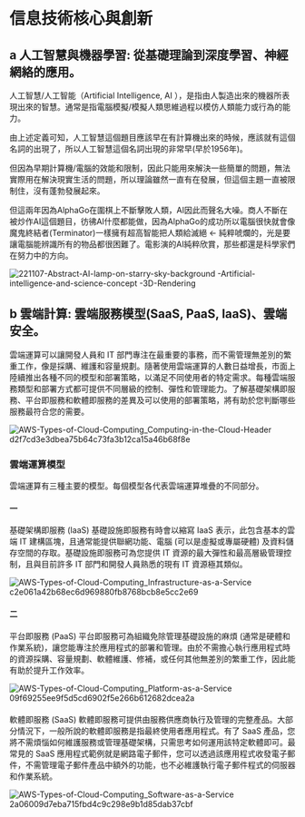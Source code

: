 # 信息技術核心與創新

## a  人工智慧與機器學習: 從基礎理論到深度學習、神經網絡的應用。
人工智慧/人工智能（Artificial Intelligence, AI ），是指由人製造出來的機器所表現出來的智慧。通常是指電腦模擬/模擬人類思維過程以模仿人類能力或行為的能力。

由上述定義可知，人工智慧這個題目應該早在有計算機出來的時候，應該就有這個名詞的出現了，所以人工智慧這個名詞出現的非常早(早於1956年)。

但因為早期計算機/電腦的效能和限制，因此只能用來解決一些簡單的問題，無法實際用在解決現實生活的問題，所以理論雖然一直有在發展，但這個主題一直被限制住，沒有蓬勃發展起來。

但這兩年因為AlphaGo在圍棋上不斷擊敗人類，AI因此而聲名大噪。商人不斷在被炒作AI這個題目，彷彿AI什麼都能做，因為AlphaGo的成功所以電腦很快就會像魔鬼終結者(Terminator)一樣擁有超高智能把人類給滅絕 ← 純粹唬爛的，光是要讓電腦能辨識所有的物品都很困難了。電影演的AI純粹欣賞，那些都還是科學家們在努力中的方向。

![221107-Abstract-AI-lamp-on-starry-sky-background -Artificial-intelligence-and-science-concept -3D-Rendering](https://github.com/bill920112/ITEE2024/assets/144580649/58467192-b3bd-4748-927c-1c7b200219b2)

## b 雲端計算: 雲端服務模型(SaaS, PaaS, IaaS)、雲端安全。
雲端運算可以讓開發人員和 IT 部門專注在最重要的事務，而不需管理無差別的繁重工作，像是採購、維護和容量規劃。隨著使用雲端運算的人數日益增長，市面上陸續推出各種不同的模型和部署策略，以滿足不同使用者的特定需求。每種雲端服務類型和部署方式都可提供不同層級的控制、彈性和管理能力。了解基礎架構即服務、平台即服務和軟體即服務的差異及可以使用的部署策略，將有助於您判斷哪些服務最符合您的需要。

![AWS-Types-of-Cloud-Computing_Computing-in-the-Cloud-Header d2f7cd3e3dbea75b64c73fa3b12ca15a46b68f8e](https://github.com/bill920112/ITEE2024/assets/144580649/353f4853-e084-4c84-b941-f45219e54b68)

### 雲端運算模型
雲端運算有三種主要的模型。每個模型各代表雲端運算堆疊的不同部分。
#### 一
基礎架構即服務 (IaaS)
基礎設施即服務有時會以縮寫 IaaS 表示，此包含基本的雲端 IT 建構區塊，且通常能提供聯網功能、電腦 (可以是虛擬或專屬硬體) 及資料儲存空間的存取。基礎設施即服務可為您提供 IT 資源的最大彈性和最高層級管理控制，且與目前許多 IT 部門和開發人員熟悉的現有 IT 資源極其類似。

![AWS-Types-of-Cloud-Computing_Infrastructure-as-a-Service c2e061a42b68ec6d969880fb8768bcb8e5cc2e69](https://github.com/bill920112/ITEE2024/assets/144580649/636867d7-e21c-4bc7-a2fd-34c98c069a79)

#### 二
平台即服務 (PaaS)
平台即服務可為組織免除管理基礎設施的麻煩 (通常是硬體和作業系統)，讓您能專注於應用程式的部署和管理。由於不需擔心執行應用程式時的資源採購、容量規劃、軟體維護、修補，或任何其他無差別的繁重工作，因此能有助於提升工作效率。

![AWS-Types-of-Cloud-Computing_Platform-as-a-Service 09f69255ee9f5d5cd6902f5e266b612682dcea2a](https://github.com/bill920112/ITEE2024/assets/144580649/afdef27c-23c1-484c-919d-d323dcba34b4)

#### 
軟體即服務 (SaaS)
軟體即服務可提供由服務供應商執行及管理的完整產品。大部分情況下，一般所說的軟體即服務是指最終使用者應用程式。有了 SaaS 產品，您將不需煩惱如何維護服務或管理基礎架構，只需思考如何運用該特定軟體即可。最常見的 SaaS 應用程式範例就是網路電子郵件，您可以透過該應用程式收發電子郵件，不需管理電子郵件產品中額外的功能，也不必維護執行電子郵件程式的伺服器和作業系統。

![AWS-Types-of-Cloud-Computing_Software-as-a-Service 2a06009d7eba715fbd4c9c298e9b1d85dab37cbf](https://github.com/bill920112/ITEE2024/assets/144580649/53399f6c-5344-4c17-9e5b-e56b69d980b4)












